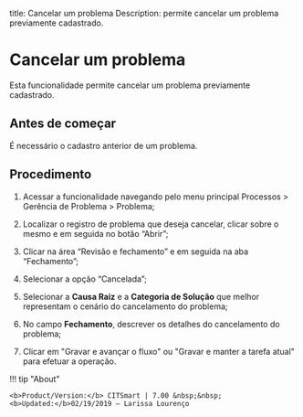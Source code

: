 title: Cancelar um problema
Description: permite cancelar um problema previamente cadastrado.
# Cancelar um problema
Esta funcionalidade permite cancelar um problema previamente cadastrado.

Antes de começar
----------------

É necessário o cadastro anterior de um problema.

Procedimento 
-------------

1.  Acessar a funcionalidade navegando pelo menu principal Processos \> Gerência
    de Problema \> Problema;

2.  Localizar o registro de problema que deseja cancelar, clicar sobre o mesmo e
    em seguida no botão “Abrir”;

3.  Clicar na área “Revisão e fechamento” e em seguida na aba “Fechamento”;

4.  Selecionar a opção “Cancelada”;

5.  Selecionar a **Causa Raiz** e a **Categoria de Solução** que melhor
    representam o cenário do cancelamento do problema;

6.  No campo **Fechamento**, descrever os detalhes do cancelamento do problema;

7.  Clicar em "Gravar e avançar o fluxo" ou "Gravar e manter a tarefa atual"
    para efetuar a operação.

!!! tip "About"

    <b>Product/Version:</b> CITSmart | 7.00 &nbsp;&nbsp;
    <b>Updated:</b>02/19/2019 – Larissa Lourenço
